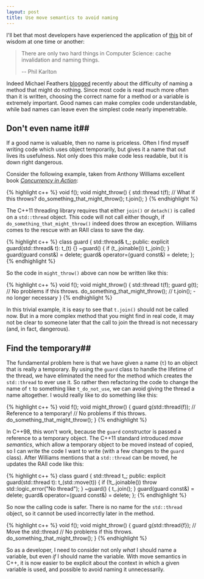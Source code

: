```yaml
---
layout: post
title: Use move semantics to avoid naming
---
```


I'll bet that most developers have experienced the application of [this](http://martinfowler.com/bliki/TwoHardThings.html) bit of wisdom at one time or another:

> There are only two hard things in Computer Science: cache invalidation and naming things.
>
> -- Phil Karlton

Indeed Michael Feathers [blogged](https://michaelfeathers.silvrback.com/when-it-s-okay-for-a-method-to-do-nothing) recently about the difficulty of naming a method that might do nothing. Since most code is read much more often than it is written, choosing the correct name for a method or a variable is extremely important. Good names can make complex code understandable, while bad names can leave even the simplest code nearly impenetrable.

## Don't even name it##
If a good name is valuable, then no name is priceless. Often I find myself writing code which uses object temporarily, but gives it a name that out lives its usefulness. Not only does this make code less readable, but it is down right dangerous.

Consider the following example, taken from Anthony Williams excellent book [*Concurrency in Action*](http://www.cplusplusconcurrencyinaction.com/):

{% highlight c++ %}
void f();
void might_throw() {
  std::thread t(f);
  // What if this throws?
  do_something_that_might_throw();
  t.join();
}
{% endhighlight %}

The C++11 threading library requires that either <code>join()</code> or <code>detach()</code> is called on a <code>std::thread</code> object. This code will not call either though, if <code>do_something_that_might_throw()</code> indeed does throw an exception. Williams comes to the rescue with an RAII class to save the day.

{% highlight c++ %}
class guard {
  std::thread& t_;
public:
  explicit guard(std::thread& t): t_(t) {}
  ~guard() {
    if (t_.joinable()) t_.join();
  }
  guard(guard const&) = delete;
  guard& operator=(guard const&) = delete;
};
{% endhighlight %}

So the code in <code>might_throw()</code> above can now be written like this:

{% highlight c++ %}
void f();
void might_throw() {
  std::thread t(f);
  guard g(t);
  // No problems if this throws.
  do_something_that_might_throw();
  // t.join(); - no longer necessary
}
{% endhighlight %}

In this trivial example, it is easy to see that <code>t.join()</code> should not be called now. But in a more complex method that you might find in real code, it may not be clear to someone later that the call to join the thread is not necessary (and, in fact, dangerous).

## Find the temporary##
The fundamental problem here is that we have given a name (<code>t</code>) to an object that is really a temporary. By using the <code>guard</code> class to handle the lifetime of the thread, we have eliminated the need for the method which creates the <code>std::thread</code> to ever use it. So rather then refactoring the code to change the name of <code>t</code> to something like <code>t_do_not_use</code>, we can avoid giving the thread a name altogether. I would really like to do something like this:

{% highlight c++ %}
void f();
void might_throw() {
  guard g(std::thread(f)); // Reference to a temporary!
  // No problems if this throws.
  do_something_that_might_throw();
}
{% endhighlight %}

In C++98, this won't work, because the <code>guard</code> constructor is passed a reference to a temporary object. The C++11 standard introduced *move semantics*, which allow a temporary object to be moved instead of copied, so I can write the code I want to write (with a few changes to the <code>guard</code> class). After Williams mentions that a <code>std::thread</code> can be moved, he updates the RAII code like this:

{% highlight c++ %}
class guard {
  std::thread t_;
public:
  explicit guard(std::thread t): t_(std::move(t)) {
    if (!t_.joinable())
      throw std::logic_error("No thread");
  }
  ~guard() {
    t_.join();
  }
  guard(guard const&) = delete;
  guard& operator=(guard const&) = delete;
};
{% endhighlight %}

So now the calling code is safer. There is no name for the <code>std::thread</code> object, so it cannot be used incorrectly later in the method.

{% highlight c++ %}
void f();
void might_throw() {
  guard g(std::thread{f}); // Move the std::thread
  // No problems if this throws.
  do_something_that_might_throw();
}
{% endhighlight %}

So as a developer, I need to consider not only *what* I should name a variable, but even *if* I should name the variable. With move semantics in C++, it is now easier to be explicit about the context in which a given variable is used, and possible to avoid naming it unnecessarily.

